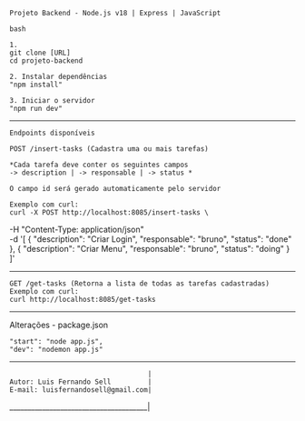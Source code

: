     Projeto Backend - Node.js v18 | Express | JavaScript

    bash

    1.
    git clone [URL]
    cd projeto-backend

    2. Instalar dependências
    "npm install"

    3. Iniciar o servidor
    "npm run dev"
______________________________________

    Endpoints disponíveis

    POST /insert-tasks (Cadastra uma ou mais tarefas)

    *Cada tarefa deve conter os seguintes campos
    -> description | -> responsable | -> status *

    O campo id será gerado automaticamente pelo servidor

    Exemplo com curl:
    curl -X POST http://localhost:8085/insert-tasks \
-H "Content-Type: application/json" \
-d '[
  {
    "description": "Criar Login",
    "responsable": "bruno",
    "status": "done"
  },
  {
    "description": "Criar Menu",
    "responsable": "bruno",
    "status": "doing"
  }
]'

- - - - - - - - - - - - - - - - - - - - 

    GET /get-tasks (Retorna a lista de todas as tarefas cadastradas)
    Exemplo com curl:
    curl http://localhost:8085/get-tasks

______________________________________
Alterações - package.json

    "start": "node app.js",
    "dev": "nodemon app.js"

______________________________________
                                      |
    Autor: Luis Fernando Sell         |
    E-mail: luisfernandosell@gmail.com|
______________________________________|